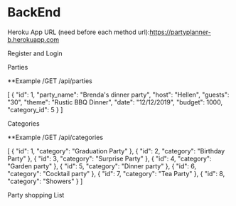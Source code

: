 # BackEnd
Heroku App URL (need before each method url):https://partyplanner-b.herokuapp.com

Register and Login

Parties

**Example /GET /api/parties

[
  {
    "id": 1,
    "party_name": "Brenda's dinner party",
    "host": "Hellen",
    "guests": "30",
    "theme": "Rustic BBQ Dinner",
    "date": "12/12/2019",
    "budget": 1000,
    "category_id": 5
  }
]

Categories

**Example /GET /api/categories

[
    {
        "id": 1,
        "category": "Graduation Party"
    },
    {
        "id": 2,
        "category": "Birthday Party"
    },
    {
        "id": 3,
        "category": "Surprise Party"
    },
    {
        "id": 4,
        "category": "Garden party"
    },
    {
        "id": 5,
        "category": "Dinner party"
    },
    {
        "id": 6,
        "category": "Cocktail party"
    },
    {
        "id": 7,
        "category": "Tea Party"
    },
    {
        "id": 8,
        "category": "Showers"
    }
]

Party shopping List